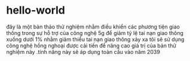 # hello-world
đây là một bản thảo thử nghiệm nhằm điều khiển các phương tiện giao thông trong sự hỗ trợ của công nghệ 5g để giảm tỷ lệ tai nạn giao thông xuống dưới 1%
nhằm giảm thiểu tai nạn giao thông xảy xa tôi sẽ sử dụng công nghệ hồng nghoại được cải tiến để nâng cao giá trị của bản thử nghiệm này .tính năng này sẽ áp dụng toàn cầu vào năm 2039
